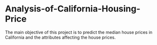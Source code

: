 # Analysis-of-California-Housing-Price
The main objective of this project is to predict the median house prices in California and the attributes  affecting the house prices.
